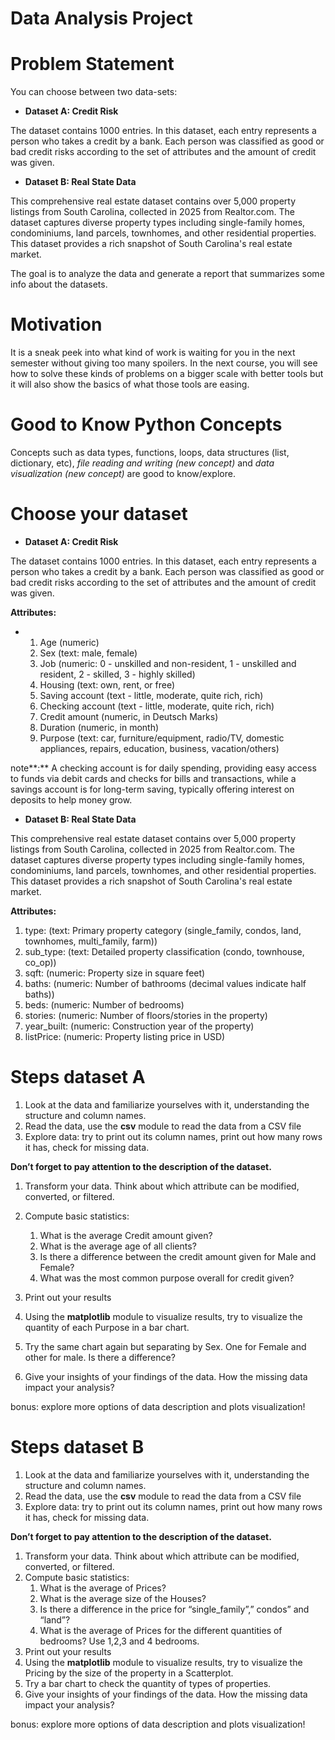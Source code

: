 # Data Analysis Project

# Problem Statement

You can choose between two data-sets:

- **Dataset A: Credit Risk**

The dataset contains 1000 entries. In this dataset, each entry represents a person who takes a credit by a bank. Each person was classified as good or bad credit risks according to the set of attributes and the amount of credit was given.

- **Dataset B: Real State Data**

This comprehensive real estate dataset contains over 5,000 property listings from South Carolina, collected in 2025 from Realtor.com. The dataset captures diverse property types including single-family homes, condominiums, land parcels, townhomes, and other residential properties. This dataset provides a rich snapshot of South Carolina's real estate market.

The goal is to analyze the data and generate a report that summarizes some info about the datasets.

# Motivation

It is a sneak peek into what kind of work is waiting for you in the next semester without giving too many spoilers. In the next course, you will see how to solve these kinds of problems on a bigger scale with better tools but it will also show the basics of what those tools are easing.

# Good to Know Python Concepts

Concepts such as data types, functions, loops, data structures (list, dictionary, etc), _file reading and writing (new concept)_ and _data visualization (new concept)_ are good to know/explore.

# Choose your dataset

- **Dataset A: Credit Risk**

The dataset contains 1000 entries. In this dataset, each entry represents a person who takes a credit by a bank. Each person was classified as good or bad credit risks according to the set of attributes and the amount of credit was given.

**Attributes:**

- 1.  Age (numeric)
    2.  Sex (text: male, female)
    3.  Job (numeric: 0 - unskilled and non-resident, 1 - unskilled and resident, 2 - skilled, 3 - highly skilled)
    4.  Housing (text: own, rent, or free)
    5.  Saving account (text - little, moderate, quite rich, rich)
    6.  Checking account (text - little, moderate, quite rich, rich)
    7.  Credit amount (numeric, in Deutsch Marks)
    8.  Duration (numeric, in month)
    9.  Purpose (text: car, furniture/equipment, radio/TV, domestic appliances, repairs, education, business, vacation/others)

note**:** A checking account is for daily spending, providing easy access to funds via debit cards and checks for bills and transactions, while a savings account is for long-term saving, typically offering interest on deposits to help money grow.

- **Dataset B: Real State Data**

This comprehensive real estate dataset contains over 5,000 property listings from South Carolina, collected in 2025 from Realtor.com. The dataset captures diverse property types including single-family homes, condominiums, land parcels, townhomes, and other residential properties. This dataset provides a rich snapshot of South Carolina's real estate market.

**Attributes:**

1.  type: (text: Primary property category (single_family, condos, land, townhomes, multi_family, farm))
2.  sub_type: (text: Detailed property classification (condo, townhouse, co_op))
3.  sqft: (numeric: Property size in square feet)
4.  baths: (numeric: Number of bathrooms (decimal values indicate half baths))
5.  beds: (numeric: Number of bedrooms)
6.  stories: (numeric: Number of floors/stories in the property)
7.  year_built: (numeric: Construction year of the property)
8.  listPrice: (numeric: Property listing price in USD)

# Steps dataset A

1.  Look at the data and familiarize yourselves with it, understanding the structure and column names.
2.  Read the data, use the **csv** module to read the data from a CSV file
3.  Explore data: try to print out its column names, print out how many rows it has, check for missing data.

**Don’t forget to pay attention to the description of the dataset.**

1.  Transform your data. Think about which attribute can be modified, converted, or filtered.

1.  Compute basic statistics:
    1.  What is the average Credit amount given?
    2.  What is the average age of all clients?
    3.  Is there a difference between the credit amount given for Male and Female?
    4.  What was the most common purpose overall for credit given?
2.  Print out your results
3.  Using the **matplotlib** module to visualize results, try to visualize the quantity of each Purpose in a bar chart.
4.  Try the same chart again but separating by Sex. One for Female and other for male. Is there a difference?
5.  Give your insights of your findings of the data. How the missing data impact your analysis?

  
bonus: explore more options of data description and plots visualization!

# Steps dataset B

1.  Look at the data and familiarize yourselves with it, understanding the structure and column names.
2.  Read the data, use the **csv** module to read the data from a CSV file
3.  Explore data: try to print out its column names, print out how many rows it has, check for missing data.

**Don’t forget to pay attention to the description of the dataset.**

1.  Transform your data. Think about which attribute can be modified, converted, or filtered.
2.  Compute basic statistics:
    1.  What is the average of Prices?
    2.  What is the average size of the Houses?
    3.  Is there a difference in the price for “single_family”,” condos” and “land”?
    4.  What is the average of Prices for the different quantities of bedrooms? Use 1,2,3 and 4 bedrooms.
3.  Print out your results
4.  Using the **matplotlib** module to visualize results, try to visualize the Pricing by the size of the property in a Scatterplot.
5.  Try a bar chart to check the quantity of types of properties.
6.  Give your insights of your findings of the data. How the missing data impact your analysis?

  
bonus: explore more options of data description and plots visualization!